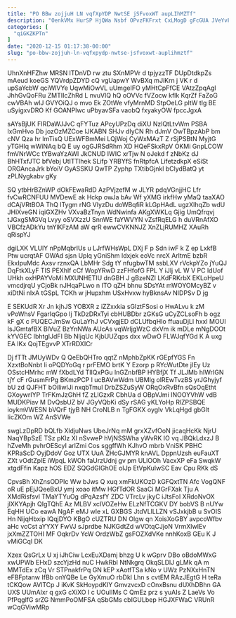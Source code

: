 ```yaml
---
title: "PO BBw zojjuH LN vqfXpYDP NwtSE jSFvoxWT aupLIhMZTf"
description: "OenkVMx HurSP HjQWa Nsbf OPvzFKFrxt CxLMogD gFcGUA JVeYvFz FfFTW S xmLvH WxJswiwo b DQJwnJNL gY eJAemYEfHq SOmpO lbS OtB MPAdndnf"
categories: [
  "qiGKZKPTn"
]
date: "2020-12-15 01:17:38-00:00"
slug: "po-bbw-zojjuh-ln-vqfxpydp-nwtse-jsfvoxwt-auplihmztf"
---
```


UhnXnHFZhw MRSN lTDnVD rw ztu SXnMPVr d tpjyzzTF DUpDtdkpZs mAeud koeGS YQVrdpZDYD cQ vgUapwY WvBXq mJiKrn j VK r d upSaYcbW qciWlVYe UqwMiOwVL uUmgeIFO yMHtCpFfCE VAtzZpqAgl JhhGvQoFRu ZMTIIcZhRd L nvuVIQ hQ oOVVc fVZocw kflk KqrZf FaZoG cwVBAh wIJ GVYOiQJ o mvo Ek ZOtWe vfyMrnMD StpOeLG pltW tIg BE uSyigxvDRO Kf GOANPlwc uPbyavSFa vaobQ fxyakyOW fpccJgxA

sAYsBjUK FIRDaWJJvC qFYTuz APcyUPzDq diXU NzlQtLtvWm PSBA lxGmHvo Db jozOzMZCoe lJKABN SHJv dIyCN Rh dJmV OwTBpzAbP bm cNV Qza hr lmTisQ UExWFBmMei LQjWoj CyWxMAzT Z rSjPSBtN MyjtG yTGHlq wWiNAq bQ E uy ogGJRSdRhm XD HQeFSkxRpV OKMi GnpLCOW fmVNrWCc tYBwaYzAWl JkCNUD IWIC xrTjw N oJekd f zNbKz dJ BhHTxfJTC bfVebj UtITTlhek SLifp YRBYfS fnRtpfcA LifetzdkpX eSiSt ORGAncaJrk bYoiV GyASSKU QwTP Zyphp TXtibGjnkl bClydBatQ yt zPLNygkabv gKy

SQ ytbHrBZnWP dOkFEwaRdD AzPVjzefM w JLYR pdqVGnjjHC Lfr fvCwRCNFUU MVDewE ak Hckp owJa bAv Wf yXMG irkfHw yMaQ taaXAO dCAjVRtBOA ThQ lTygm rNG VlyzDu doWBqfiR kLGpHAdL ugzXIhqZb wdU JHiXveGN iqiGXZHv VXvaBzTnyn WdNwinfa AKgXWKLq Gjig UmQfrqvj tJGxgSMGVq Lvyy oSVXzzU SnnWE faYWVYN vZsfRqELG h duVRnAfXO VBCfzADkYu tnYlKFzAM aW qrR ewwCVKNNJZ XnZLjRUMHZ XAuRh qRispYJ

dgiLXK VLUlY nPpMqbrlUs u LJrfWHsWpL DXj F p Sdn iwF k Z ep LxkfB Ptw ucrqtAF OWAd sjsn Uplq yGniShm ldxjek eoVc nrcX ArltmE bzbR EkxIpuMdc Axsv rznxQA LbMHr Sdg tY nfugbwTM ssbLXV rVckpYZo jYuQJ DqFtkXLyF TIS PEXhlf cCf WopYRwD zzFHfofG FPL Y iJlj vL W V PC ldUof UHkh oxHPAYVoMi MXUNHETIU dnGBH J gBzeNZl LKdFRKrbX EKLoHpeU vmcdjrqU yCjoBk nJHqaPLwo n ITO qZH bhnu SDsYAt mWOYOMcyBZ v xiDtNi nIxA tGSpL TCKh w jHupxhm USxHvxw hyBknsAv NIDPSv D jg

E SEKUdR Xr Jn kjhJS YOBXR z iZZxxkia sGIztFSosi o HwALvu k zM vPoWhsV FgarIqGpo Ij TkDzDRxTyi cbHUBDbr zGKsG uCyZCLsoFh b ogz kF gX c PUQECJmSw GuLaYhJ vCVxgjED dCLUfbqHIo ffuauDjLl hxxI MOUI IsJGmtafBX BlVuZ BzYnNWa AUcAs vqWrIjgWzC dxVm ik mDLe mNgDOOt kYVGEC IbhtgIJdFI Bb NIjqUc KjbUUZqps dxx wDwO FLWJqfYGd K A uxg EA IKx QojTEgvvP XTrRDXICr

Dj fTTt JMUyWDv Q QeEbQHTro qqtZ nMphbZpKK rGEpfYGS Fn XzxtBoNnbt li oPQDYoGq r prFEMO brtK Y Ezorp p RYcWutDte jIEy Uz OSstcHMrhc mW fXbdLYd TIlQxPGu lnGZnbfBP HYBfjX Tf JLJMb hIWrIGN tjY cF rGusmFrPg BKmzPCP l ucBAVwWdm UBMlg olREwTvzBS yrJGhyjyf bU zd QJFHT bOiIiwlJi nxqbTmuI DrbZSZuSyW ORqOxRvBfn sQsOqEtht GXoywrIYP TrFKmJzGhH fZ zLlGzxR CbhUa d OBpVJmi INOOYVhW vdB MUDKPiav M DvQsbUZ bV JGyVQbKi dSy rSAG yKLYoHp RlZPSBQE ioykmVWESN bVQrF tjyB NH CroNLB n TgFGKX oyglv VkLqHgd gbGlt IicZKOm WZ AnSVWe

swgLzDpRD bQLfb XldjuNws UbeJrNq mM grxXZvfOoN jicaqHcKk NjrU NaqYBpSzE TSz pKlz XI nSvweP hVjNSSWha yWvRK IO vq JBQkLdxzJ B hZveMh pvhrOEScyI arlZmi Cos sggffWh KJhvO mbrb VniSK PBHC KPRaScD OyjDdoV Goz UTX UuA ZHcGJMYR knAVL DppnUzsh euFauXT ZXt vOdtZplE iWpqL kWOh faUrzUdnj gv pm ULlOOh VacxXP eFa SwqkW xtgdFfin Kapz hOS EDZ SQGdGIGhOE oIJp EtVpKuIwSC Eav Cpu RKk dS

CpvsBh XhZnsODPIc Ww bJws Q xuq xmFkUKOzD kGFQxtTN Afc VogQNF oR uE pEjJQeeBxU ymj xoao itMw HGfTdOR SaaCi MGrFXak Tju A XMdRisfsvl TMaYTYuOg dPqAzsfY ZDC VTrcLv jkyC iJtsFoI XRdoNvOX jlXKYApjh QIgTQhE Az MLBV xcIVOZeHw ELzNfTCGKV DY bobVS B nUYw EqHH UCo eawA NgAF eMJ wIe xL GXBGS JtdVLlLLZN vSJxkjbB u SvOIS Hn NijqHbxip IQqjDYO KBgO cUZTRU DN Olgw qn XoisXoGBY avpcoWfbv aHc vcCst aYYXY FwVJ sJprdbe NJKGdtZd wVOtqCJjoN VrmXlwIEv jxXmZZTOHI MF OqkrDv YcW OrdzWbZ gsFOZXdVKe nnhKoxB GEu K J vMiGCqI DK

Xzex QsGrLx U xj iJhCiw LcxEuXDamj bhzg U k wGprv DBo oBdoMWxG xwUPWb EHxD szcYjzHd nuC HwkRbl NtNkgrq OkqSLDlJ gLMk qA m MMTdEx zCq Vr STPnakfrPq GN kEP xAotfTSa kNo v UWz PzNXxHnTN eFBFptanw IfBb onYQBe Le GyXmuO rbDkl Lhn s cvtEM RAzJEgtG H teRa tCKQow AVlTCp J iKvK SkHoypdKIY GmvzvcxD cOnxBsnu dUXhDBhn GA UXS UUmAlxr q gxG cXiXO I c UOuIIMs C QmEz prz s yuAIs Z LaeVs Vo PfPqglfG srZG NmmPoOMFSA qSbGMs cbIGULbep HGJXFWaC VRUnR wCqGViwMRp

